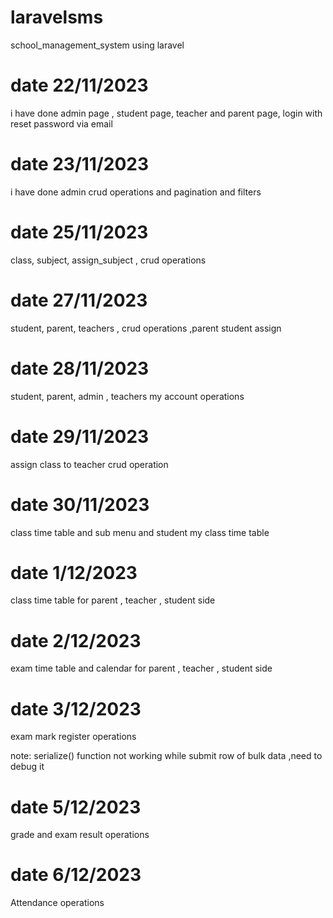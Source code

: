 # laravelsms
school_management_system using laravel
# date 22/11/2023
i have done admin page , student page, teacher and parent page, login with reset password via email 
# date 23/11/2023
i have done admin crud operations and pagination and filters
# date 25/11/2023
class, subject, assign_subject , crud operations 
# date 27/11/2023
student, parent, teachers , crud operations ,parent student assign
# date 28/11/2023
student, parent, admin , teachers my account operations
# date 29/11/2023
assign class to teacher crud operation
# date 30/11/2023
class time table and sub menu and student my class time table
# date 1/12/2023
class time table for parent , teacher , student side
# date 2/12/2023
exam time table and calendar for parent , teacher , student side 
# date 3/12/2023
 exam mark register operations 

 note: serialize() function not working while submit row of bulk data ,need to debug it 
# date 5/12/2023
grade and exam result operations
# date 6/12/2023
Attendance operations